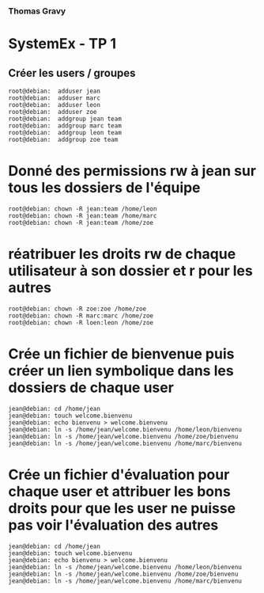 ### Thomas Gravy

# SystemEx - TP 1

## Créer les users / groupes
    root@debian:  adduser jean
    root@debian:  adduser marc
    root@debian:  adduser leon
    root@debian:  adduser zoe
    root@debian:  addgroup jean team
    root@debian:  addgroup marc team
    root@debian:  addgroup leon team
    root@debian:  addgroup zoe team
        
# Donné des permissions rw à jean sur tous les dossiers de l'équipe 
    root@debian: chown -R jean:team /home/leon
    root@debian: chown -R jean:team /home/marc
    root@debian: chown -R jean:team /home/zoe
    
# réatribuer les droits rw de chaque utilisateur à son dossier et r pour les autres
    root@debian: chown -R zoe:zoe /home/zoe
    root@debian: chown -R marc:marc /home/zoe
    root@debian: chown -R loen:leon /home/zoe
    

# Crée un fichier de bienvenue puis créer un lien symbolique dans les dossiers de chaque user
    jean@debian: cd /home/jean
    jean@debian: touch welcome.bienvenu
    jean@debian: echo bienvenu > welcome.bienvenu
    jean@debian: ln -s /home/jean/welcome.bienvenu /home/leon/bienvenu
    jean@debian: ln -s /home/jean/welcome.bienvenu /home/zoe/bienvenu  
    jean@debian: ln -s /home/jean/welcome.bienvenu /home/marc/bienvenu        

# Crée un fichier d'évaluation pour chaque user et attribuer les bons droits pour que les user ne puisse pas voir l'évaluation des autres
    jean@debian: cd /home/jean
    jean@debian: touch welcome.bienvenu
    jean@debian: echo bienvenu > welcome.bienvenu
    jean@debian: ln -s /home/jean/welcome.bienvenu /home/leon/bienvenu
    jean@debian: ln -s /home/jean/welcome.bienvenu /home/zoe/bienvenu  
    jean@debian: ln -s /home/jean/welcome.bienvenu /home/marc/bienvenu 
